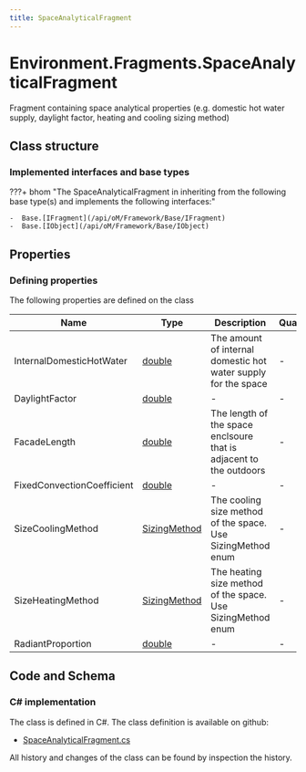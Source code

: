 ```yaml
---
title: SpaceAnalyticalFragment
---
```


# Environment.Fragments.SpaceAnalyticalFragment

Fragment containing space analytical properties (e.g. domestic hot water supply, daylight factor, heating and cooling sizing method)

## Class structure

### Implemented interfaces and base types

???+ bhom "The SpaceAnalyticalFragment in inheriting from the following base type(s) and implements the following interfaces:"

    -  Base.[IFragment](/api/oM/Framework/Base/IFragment)
    -  Base.[IObject](/api/oM/Framework/Base/IObject)


## Properties



### Defining properties

The following properties are defined on the class

| Name             | Type             | Description      | Quantity         |
|------------------|------------------|------------------|------------------|
| InternalDomesticHotWater | [double](https://learn.microsoft.com/en-us/dotnet/api/System.Double?view=netstandard-2.0) | The amount of internal domestic hot water supply for the space | - |
| DaylightFactor | [double](https://learn.microsoft.com/en-us/dotnet/api/System.Double?view=netstandard-2.0) | - | - |
| FacadeLength | [double](https://learn.microsoft.com/en-us/dotnet/api/System.Double?view=netstandard-2.0) | The length of the space enclsoure that is adjacent to the outdoors | - |
| FixedConvectionCoefficient | [double](https://learn.microsoft.com/en-us/dotnet/api/System.Double?view=netstandard-2.0) | - | - |
| SizeCoolingMethod | [SizingMethod](/api/oM/Analytical/Environment/Fragments/SizingMethod) | The cooling size method of the space. Use SizingMethod enum | - |
| SizeHeatingMethod | [SizingMethod](/api/oM/Analytical/Environment/Fragments/SizingMethod) | The heating size method of the space. Use SizingMethod enum | - |
| RadiantProportion | [double](https://learn.microsoft.com/en-us/dotnet/api/System.Double?view=netstandard-2.0) | - | - |


## Code and Schema

### C# implementation

The class is defined in C#. The class definition is available on github:

- [SpaceAnalyticalFragment.cs](https://github.com/BHoM/BHoM/blob/develop/Environment_oM/Fragments\SpaceAnalyticalFragment.cs)

All history and changes of the class can be found by inspection the history.
